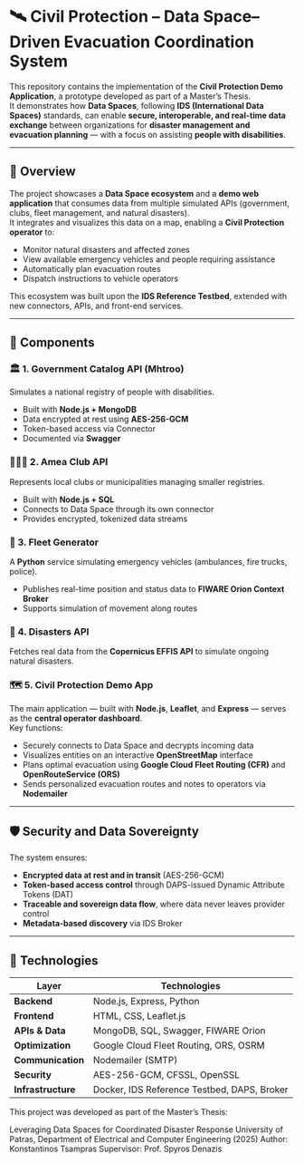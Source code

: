# 🛰️ Civil Protection – Data Space–Driven Evacuation Coordination System

This repository contains the implementation of the **Civil Protection Demo Application**, a prototype developed as part of a Master’s Thesis.  
It demonstrates how **Data Spaces**, following **IDS (International Data Spaces)** standards, can enable **secure, interoperable, and real-time data exchange** between organizations for **disaster management and evacuation planning** — with a focus on assisting **people with disabilities**.

---

## 🧭 Overview

The project showcases a **Data Space ecosystem** and a **demo web application** that consumes data from multiple simulated APIs (government, clubs, fleet management, and natural disasters).  
It integrates and visualizes this data on a map, enabling a **Civil Protection operator** to:

- Monitor natural disasters and affected zones  
- View available emergency vehicles and people requiring assistance  
- Automatically plan evacuation routes  
- Dispatch instructions to vehicle operators  

This ecosystem was built upon the **IDS Reference Testbed**, extended with new connectors, APIs, and front-end services.


---

## 🧩 Components

### 🏛️ 1. Government Catalog API (Mhtroo)
Simulates a national registry of people with disabilities.  
- Built with **Node.js + MongoDB**  
- Data encrypted at rest using **AES-256-GCM**  
- Token-based access via Connector  
- Documented via **Swagger**

### 🧑‍🤝‍🧑 2. Amea Club API
Represents local clubs or municipalities managing smaller registries.  
- Built with **Node.js + SQL**  
- Connects to Data Space through its own connector  
- Provides encrypted, tokenized data streams

### 🚓 3. Fleet Generator
A **Python** service simulating emergency vehicles (ambulances, fire trucks, police).  
- Publishes real-time position and status data to **FIWARE Orion Context Broker**  
- Supports simulation of movement along routes  

### 🌋 4. Disasters API
Fetches real data from the **Copernicus EFFIS API** to simulate ongoing natural disasters.

### 🗺️ 5. Civil Protection Demo App
The main application — built with **Node.js**, **Leaflet**, and **Express** — serves as the **central operator dashboard**.  
Key functions:
- Securely connects to Data Space and decrypts incoming data  
- Visualizes entities on an interactive **OpenStreetMap** interface  
- Plans optimal evacuation using **Google Cloud Fleet Routing (CFR)** and **OpenRouteService (ORS)**  
- Sends personalized evacuation routes and notes to operators via **Nodemailer**

---

## 🛡️ Security and Data Sovereignty

The system ensures:
- **Encrypted data at rest and in transit** (AES-256-GCM)  
- **Token-based access control** through DAPS-issued Dynamic Attribute Tokens (DAT)  
- **Traceable and sovereign data flow**, where data never leaves provider control  
- **Metadata-based discovery** via IDS Broker  

---

## 🧰 Technologies

| Layer | Technologies |
|-------|---------------|
| **Backend** | Node.js, Express, Python |
| **Frontend** | HTML, CSS, Leaflet.js |
| **APIs & Data** | MongoDB, SQL, Swagger, FIWARE Orion |
| **Optimization** | Google Cloud Fleet Routing, ORS, OSRM |
| **Communication** | Nodemailer (SMTP) |
| **Security** | AES-256-GCM, CFSSL, OpenSSL |
| **Infrastructure** | Docker, IDS Reference Testbed, DAPS, Broker |


This project was developed as part of the Master’s Thesis:

Leveraging Data Spaces for Coordinated Disaster Response
University of Patras, Department of Electrical and Computer Engineering (2025)
Author: Konstantinos Tsampras
Supervisor: Prof. Spyros Denazis


